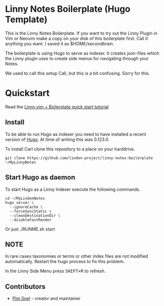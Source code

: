 # Linny Notes Boilerplate (Hugo Template)

This is the Linny Notes Boilerplate. If you want to try out the Linny Plugin in
Vim or Neovim make a copy on your disk of this boilerplate first. Call it
anything you want. I saved it as $HOME/secondbrain.

The boilerplate is using Hugo to serve as indexer. It creates json-files which
the Linny plugin uses to create side menus for navigating through your Notes.

We used to call this setup Call, but this is a bit confusing. Sorry for this.

# Quickstart

Read the [Linny.vim + Boilerplate quick start tutorial](https://linden-project.github.io/posts/tutorial-linny-and-carl/)

## Install

To be able to run Hugo as indexer you need to have installed a recent version
of [Hugo](https://gohugo.io/). At time of writing this was 0.123.0.

To install Carl clone this repository to a place on your harddrive.

```
git clone https://github.com/linden-project/linny-notes-boilerplate ~/MyLinnyNotes
```

## Start Hugo as daemon

To start Hugo as a Linny Indexer execute the following commands.

```
cd ~/MyLindenNotes
hugo server \
  --ignoreCache \
  --forceSyncStatic \
  --cleanDestinationDir \
  --disableFastRender
```

Or just ./RUNME.sh start

## NOTE

In rare cases taxonomies or terms or other index files are not modified
automatically. Restart the hugo process to fix this problem.

In the Linny Side Menu press <kbd>SHIFT+R</kbd> to refresh.

## Contributors

- [Pim Snel](https://github.com/mipmip) - creator and maintainer
